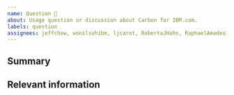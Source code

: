 ```yaml
---
name: Question 🤔
about: Usage question or discussion about Carbon for IBM.com.
labels: question
assignees: jeffchew, wonilsuhibm, ljcarot, RobertaJHahn, RaphaelAmadeu, jacobottesen-dgc
---
```


<!--

Hi there! 👋 Hope everything is going okay using projects from the IBM Digital
Design System team. It looks like you might have a question about our work, so
we wanted to share a couple resources that you could use if you haven't tried
them yet 🙂.

If you're an IBMer, we have a couple of Slack channels available across all IBM
Workspaces:

- #ibm-digital-design for questions about Carbon for IBM.com
- #carbon-design-system for questions about the Carbon Design System

If these resources don't work out, help us out by filling out a couple of
details below!

-->

## Summary

## Relevant information

<!-- Provide as much useful information as you can -->
